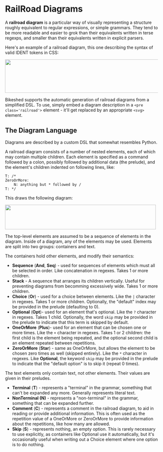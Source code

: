 RailRoad Diagrams
=================

A **railroad diagram** is a particular way of visually representing a structure roughly equivalent to regular expressions, or simple grammars.  They tend to be more readable and easier to grok than their equivalents written in terse regexps, and smaller than their equivalents written in explicit parsers.

Here's an example of a railroad diagram, this one describing the syntax of valid IDENT tokens in CSS:

<img width=729 height=110 src='https://rawgithub.com/tabatkins/bikeshed/master/docs/rr1.svg'>

Bikeshed supports the automatic generation of railroad diagrams from a simplified DSL.  To use, simply embed a diagram description in a `<pre class='railroad'>` element - it'll get replaced by an appropriate `<svg>` element.

The Diagram Language
--------------------

Diagrams are described by a custom DSL that somewhat resembles Python.

A railroad diagram consists of a number of nested elements, each of which may contain multiple children.  Each element is specified as a command followed by a colon, possibly followed by additional data (the prelude), and the element's children indented on following lines, like:

```plain
T: /*
ZeroOrMore:
	N: anything but * followed by /
T: */
```

This draws the following diagram:

<img width=497 height=81 src='https://rawgithub.com/tabatkins/bikeshed/master/docs/rr2.svg'>

The top-level elements are assumed to be a sequence of elements in the diagram.
Inside of a diagram, any of the elements may be used.
Elements are split into two groups: containers and text.

The containers hold other elements, and modify their semantics:

* **Sequence** (**And**, **Seq**) - used for sequences of elements which must all be selected in order.  Like concatenation in regexes. Takes 1 or more children.
* **Stack** - A sequence that arranges its children vertically. Useful for preventing diagrams from becomming excessively wide. Takes 1 or more children.
* **Choice** (**Or**) - used for a choice between elements.  Like the `|` character in regexes.  Takes 1 or more children.  Optionally, the "default" index may be provided in the prelude (defaulting to 0).
* **Optional** (**Opt**)- used for an element that's optional.  Like the `?` character in regexes.  Takes 1 child.  Optionally, the word `skip` may be provided in the prelude to indicate that this term is skipped by default.
* **OneOrMore** (**Plus**)- used for an element that can be chosen one or more times.  Like the `+` character in regexes.
	Takes 1 or 2 children: the first child is the element being repeated, and the optional second child is an element repeated between repetitions.
* **ZeroOrMore** (**Star**) - same as OneOrMore, but allows the element to be chosen zero times as well (skipped entirely).  Like the `*` character in regexes.
	Like **Optional**, the keyword `skip` may be provided in the prelude to indicate that the "default option" is to skip it (repeat 0 times).

The text elements only contain text, not other elements.  Their values are given in their preludes.

* **Terminal** (**T**) - represents a "terminal" in the grammar, something that can't be expanded any more.  Generally represents literal text.
* **NonTerminal (**N**)** - represents a "non-terminal" in the grammar, something that can be expanded further.
* **Comment** (**C**) - represents a comment in the railroad diagram, to aid in reading or provide additional information.  This is often used as the repetition value of a OneOrMore or ZeroOrMore to provide information about the repetitions, like how many are allowed.
* **Skip** (**S**) - represents nothing, an empty option.  This is rarely necessary to use explicitly, as containers like Optional use it automatically, but it's occasionally useful when writing out a Choice element where one option is to do nothing.
